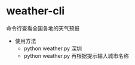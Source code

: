 weather-cli
===========

命令行查看全国各地的天气预报
- 使用方法
    - python weather.py 深圳  
    - python weather.py 再根据提示输入城市名称